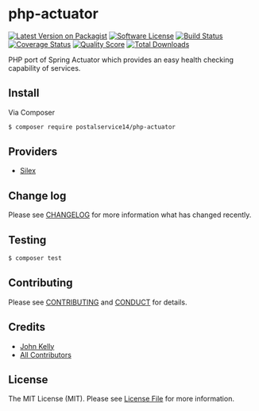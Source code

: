 # php-actuator

[![Latest Version on Packagist][ico-version]][link-packagist]
[![Software License][ico-license]](LICENSE.md)
[![Build Status][ico-travis]][link-travis]
[![Coverage Status][ico-scrutinizer]][link-scrutinizer]
[![Quality Score][ico-code-quality]][link-code-quality]
[![Total Downloads][ico-downloads]][link-downloads]

PHP port of Spring Actuator which provides an easy health checking capability of services.

## Install

Via Composer

``` bash
$ composer require postalservice14/php-actuator
```

## Providers

* [Silex](http://github.com/postalservice14/php-actuator-silex-provider)

## Change log

Please see [CHANGELOG](CHANGELOG.md) for more information what has changed recently.

## Testing

``` bash
$ composer test
```

## Contributing

Please see [CONTRIBUTING](CONTRIBUTING.md) and [CONDUCT](CONDUCT.md) for details.

## Credits

- [John Kelly][link-author]
- [All Contributors][link-contributors]

## License

The MIT License (MIT). Please see [License File](LICENSE.md) for more information.

[ico-version]: https://img.shields.io/packagist/v/postalservice14/php-actuator.svg?style=flat-square
[ico-license]: https://img.shields.io/badge/license-MIT-brightgreen.svg?style=flat-square
[ico-travis]: https://img.shields.io/travis/postalservice14/php-actuator/master.svg?style=flat-square
[ico-scrutinizer]: https://img.shields.io/scrutinizer/coverage/g/postalservice14/php-actuator.svg?style=flat-square
[ico-code-quality]: https://img.shields.io/scrutinizer/g/postalservice14/php-actuator.svg?style=flat-square
[ico-downloads]: https://img.shields.io/packagist/dt/postalservice14/php-actuator.svg?style=flat-square

[link-packagist]: https://packagist.org/packages/postalservice14/php-actuator
[link-travis]: https://travis-ci.org/postalservice14/php-actuator
[link-scrutinizer]: https://scrutinizer-ci.com/g/postalservice14/php-actuator/code-structure
[link-code-quality]: https://scrutinizer-ci.com/g/postalservice14/php-actuator
[link-downloads]: https://packagist.org/packages/postalservice14/php-actuator
[link-author]: https://github.com/postalservice14
[link-contributors]: ../../contributors
